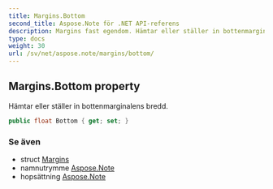 ```yaml
---
title: Margins.Bottom
second_title: Aspose.Note för .NET API-referens
description: Margins fast egendom. Hämtar eller ställer in bottenmarginalens bredd.
type: docs
weight: 30
url: /sv/net/aspose.note/margins/bottom/
---
```

## Margins.Bottom property

Hämtar eller ställer in bottenmarginalens bredd.

```csharp
public float Bottom { get; set; }
```

### Se även

* struct [Margins](../)
* namnutrymme [Aspose.Note](../../margins/)
* hopsättning [Aspose.Note](../../../)



